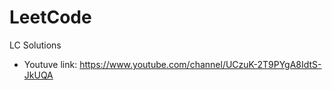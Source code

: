 # LeetCode
 LC Solutions

* Youtuve link: https://www.youtube.com/channel/UCzuK-2T9PYgA8IdtS-JkUQA 
